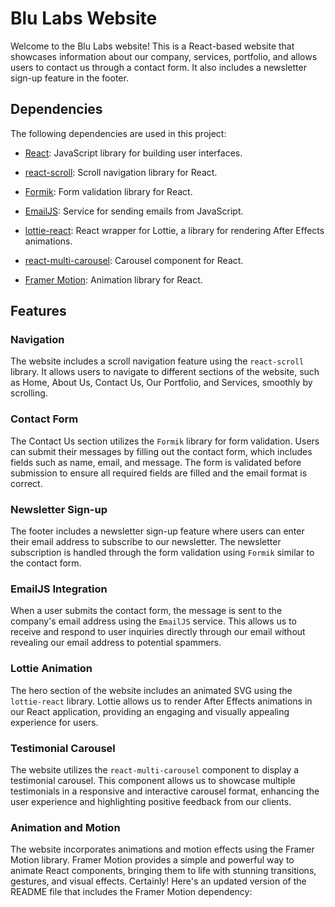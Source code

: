# Blu Labs Website

Welcome to the Blu Labs website! This is a React-based website that showcases information about our company, services, portfolio, and allows users to contact us through a contact form. It also includes a newsletter sign-up feature in the footer.

## Dependencies

The following dependencies are used in this project:

- [React](https://reactjs.org): JavaScript library for building user interfaces.
- [react-scroll](https://www.npmjs.com/package/react-scroll): Scroll navigation library for React.
- [Formik](https://formik.org): Form validation library for React.
- [EmailJS](https://www.emailjs.com): Service for sending emails from JavaScript.
- [lottie-react](https://www.npmjs.com/package/lottie-react): React wrapper for Lottie, a library for rendering After Effects animations.

- [react-multi-carousel](https://www.npmjs.com/package/react-multi-carousel): Carousel component for React.
- [Framer Motion](https://www.framer.com/api/motion/): Animation library for React.

## Features

### Navigation

The website includes a scroll navigation feature using the `react-scroll` library. It allows users to navigate to different sections of the website, such as Home, About Us, Contact Us, Our Portfolio, and Services, smoothly by scrolling.

### Contact Form

The Contact Us section utilizes the `Formik` library for form validation. Users can submit their messages by filling out the contact form, which includes fields such as name, email, and message. The form is validated before submission to ensure all required fields are filled and the email format is correct.

### Newsletter Sign-up

The footer includes a newsletter sign-up feature where users can enter their email address to subscribe to our newsletter. The newsletter subscription is handled through the form validation using `Formik` similar to the contact form.

### EmailJS Integration

When a user submits the contact form, the message is sent to the company's email address using the `EmailJS` service. This allows us to receive and respond to user inquiries directly through our email without revealing our email address to potential spammers.

### Lottie Animation

The hero section of the website includes an animated SVG using the `lottie-react` library. Lottie allows us to render After Effects animations in our React application, providing an engaging and visually appealing experience for users.

### Testimonial Carousel

The website utilizes the `react-multi-carousel` component to display a testimonial carousel. This component allows us to showcase multiple testimonials in a responsive and interactive carousel format, enhancing the user experience and highlighting positive feedback from our clients.

### Animation and Motion

The website incorporates animations and motion effects using the Framer Motion library. Framer Motion provides a simple and powerful way to animate React components, bringing them to life with stunning transitions, gestures, and visual effects.
Certainly! Here's an updated version of the README file that includes the Framer Motion dependency:

